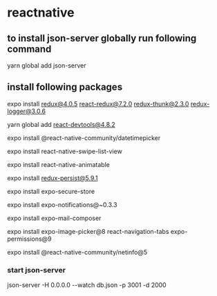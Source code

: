 # reactnative

## to install json-server globally run following command

yarn global add json-server

## install following packages

expo install redux@4.0.5 react-redux@7.2.0 redux-thunk@2.3.0 redux-logger@3.0.6

yarn global add react-devtools@4.8.2

expo install @react-native-community/datetimepicker

expo install react-native-swipe-list-view

expo install react-native-animatable

expo install redux-persist@5.9.1

expo install expo-secure-store

expo install expo-notifications@~0.3.3

expo install expo-mail-composer

expo install expo-image-picker@8 react-navigation-tabs expo-permissions@9

expo install @react-native-community/netinfo@5

### start json-server

json-server -H 0.0.0.0 --watch db.json -p 3001 -d 2000
